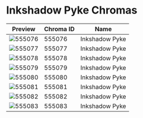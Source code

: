 # Inkshadow Pyke Chromas



| Preview | Chroma ID | Name |
|---------|-----------|------|
| ![555076](https://raw.communitydragon.org/latest/plugins/rcp-be-lol-game-data/global/default/v1/champion-chroma-images/555/555076.png) | 555076 | Inkshadow Pyke |
| ![555077](https://raw.communitydragon.org/latest/plugins/rcp-be-lol-game-data/global/default/v1/champion-chroma-images/555/555077.png) | 555077 | Inkshadow Pyke |
| ![555078](https://raw.communitydragon.org/latest/plugins/rcp-be-lol-game-data/global/default/v1/champion-chroma-images/555/555078.png) | 555078 | Inkshadow Pyke |
| ![555079](https://raw.communitydragon.org/latest/plugins/rcp-be-lol-game-data/global/default/v1/champion-chroma-images/555/555079.png) | 555079 | Inkshadow Pyke |
| ![555080](https://raw.communitydragon.org/latest/plugins/rcp-be-lol-game-data/global/default/v1/champion-chroma-images/555/555080.png) | 555080 | Inkshadow Pyke |
| ![555081](https://raw.communitydragon.org/latest/plugins/rcp-be-lol-game-data/global/default/v1/champion-chroma-images/555/555081.png) | 555081 | Inkshadow Pyke |
| ![555082](https://raw.communitydragon.org/latest/plugins/rcp-be-lol-game-data/global/default/v1/champion-chroma-images/555/555082.png) | 555082 | Inkshadow Pyke |
| ![555083](https://raw.communitydragon.org/latest/plugins/rcp-be-lol-game-data/global/default/v1/champion-chroma-images/555/555083.png) | 555083 | Inkshadow Pyke |
